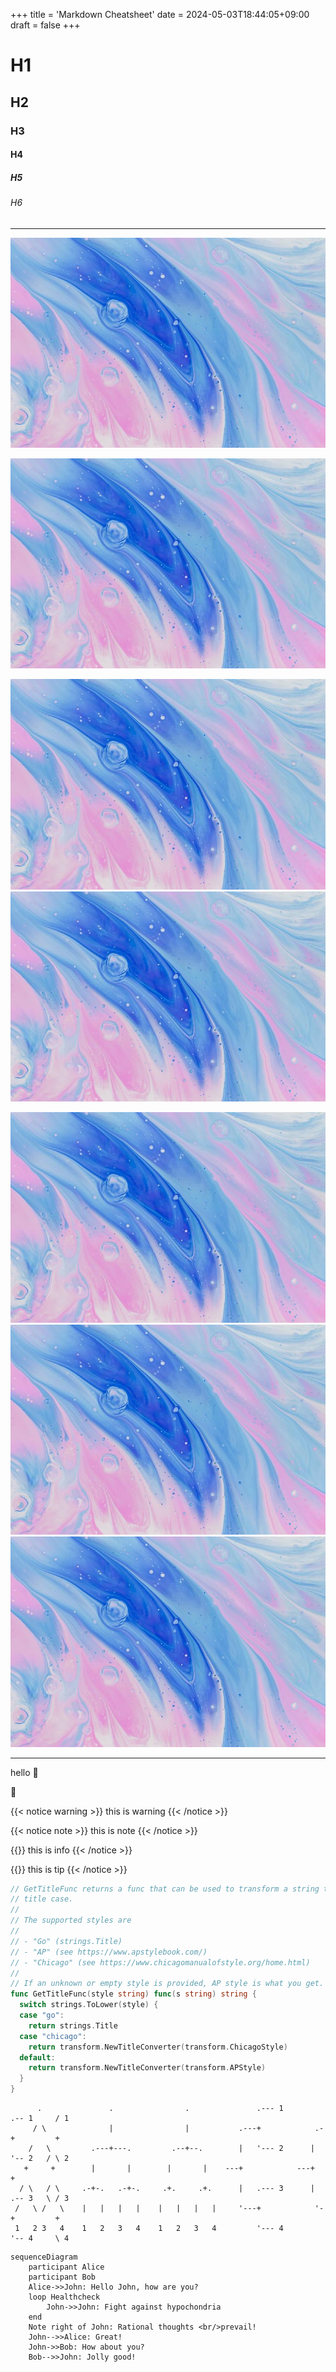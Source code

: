 +++
title = 'Markdown Cheatsheet'
date = 2024-05-03T18:44:05+09:00
draft = false
+++

# H1

## H2

### H3

#### H4

##### H5

###### H6


---

![image](image.png)


![](image.png)

![](image.png)![](image.png)

![](image.png)![](image.png)![](image.png)

---

hello :wave:

:bow:


{{< notice warning >}}
this is warning
{{< /notice >}}

{{< notice note >}}
this is note
{{< /notice >}}

{{<notice info>}}
this is info
{{< /notice >}}

{{<notice tip>}}
this is tip
{{< /notice >}}


```go {linenos=table,hl_lines=[8,"15-17"],linenostart=199}
// GetTitleFunc returns a func that can be used to transform a string to
// title case.
//
// The supported styles are
//
// - "Go" (strings.Title)
// - "AP" (see https://www.apstylebook.com/)
// - "Chicago" (see https://www.chicagomanualofstyle.org/home.html)
//
// If an unknown or empty style is provided, AP style is what you get.
func GetTitleFunc(style string) func(s string) string {
  switch strings.ToLower(style) {
  case "go":
    return strings.Title
  case "chicago":
    return transform.NewTitleConverter(transform.ChicagoStyle)
  default:
    return transform.NewTitleConverter(transform.APStyle)
  }
}
```


```goat
      .               .                .               .--- 1          .-- 1     / 1
     / \              |                |           .---+            .-+         +
    /   \         .---+---.         .--+--.        |   '--- 2      |   '-- 2   / \ 2
   +     +        |       |        |       |    ---+            ---+          +
  / \   / \     .-+-.   .-+-.     .+.     .+.      |   .--- 3      |   .-- 3   \ / 3
 /   \ /   \    |   |   |   |    |   |   |   |     '---+            '-+         +
 1   2 3   4    1   2   3   4    1   2   3   4         '--- 4          '-- 4     \ 4

```

```mermaid
sequenceDiagram
    participant Alice
    participant Bob
    Alice->>John: Hello John, how are you?
    loop Healthcheck
        John->>John: Fight against hypochondria
    end
    Note right of John: Rational thoughts <br/>prevail!
    John-->>Alice: Great!
    John->>Bob: How about you?
    Bob-->>John: Jolly good!
```

<script type="module">
import mermaid from 'https://cdn.jsdelivr.net/npm/mermaid/dist/mermaid.esm.min.mjs';
mermaid.initialize({ startOnLoad: true });
</script>